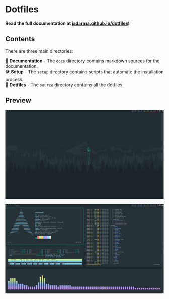 # Dotfiles

**Read the full documentation at [jadarma.github.io/dotfiles](https://jadarma.github.io/dotfiles)!**

## Contents

There are three main directories:

📖 **Documentation** - The `docs` directory contains markdown sources for the documentation.\
🛠️ **Setup** - The `setup` directory contains scripts that automate the installation process.\
📃 **Dotfiles** - The `source` directory contains all the dotfiles.

## Preview

![Clean](docs/img/clean.png)

![Busy](docs/img/busy.png)
